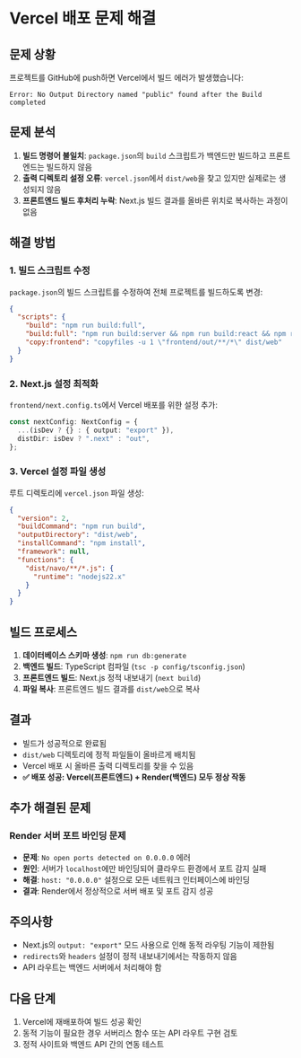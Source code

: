 # Vercel 배포 문제 해결

## 문제 상황

프로젝트를 GitHub에 push하면 Vercel에서 빌드 에러가 발생했습니다:

```
Error: No Output Directory named "public" found after the Build completed
```

## 문제 분석

1. **빌드 명령어 불일치**: `package.json`의 `build` 스크립트가 백엔드만 빌드하고 프론트엔드는 빌드하지 않음
2. **출력 디렉토리 설정 오류**: `vercel.json`에서 `dist/web`을 찾고 있지만 실제로는 생성되지 않음
3. **프론트엔드 빌드 후처리 누락**: Next.js 빌드 결과를 올바른 위치로 복사하는 과정이 없음

## 해결 방법

### 1. 빌드 스크립트 수정

`package.json`의 빌드 스크립트를 수정하여 전체 프로젝트를 빌드하도록 변경:

```json
{
  "scripts": {
    "build": "npm run build:full",
    "build:full": "npm run build:server && npm run build:react && npm run copy:frontend",
    "copy:frontend": "copyfiles -u 1 \"frontend/out/**/*\" dist/web"
  }
}
```

### 2. Next.js 설정 최적화

`frontend/next.config.ts`에서 Vercel 배포를 위한 설정 추가:

```typescript
const nextConfig: NextConfig = {
  ...(isDev ? {} : { output: "export" }),
  distDir: isDev ? ".next" : "out",
};
```

### 3. Vercel 설정 파일 생성

루트 디렉토리에 `vercel.json` 파일 생성:

```json
{
  "version": 2,
  "buildCommand": "npm run build",
  "outputDirectory": "dist/web",
  "installCommand": "npm install",
  "framework": null,
  "functions": {
    "dist/navo/**/*.js": {
      "runtime": "nodejs22.x"
    }
  }
}
```

## 빌드 프로세스

1. **데이터베이스 스키마 생성**: `npm run db:generate`
2. **백엔드 빌드**: TypeScript 컴파일 (`tsc -p config/tsconfig.json`)
3. **프론트엔드 빌드**: Next.js 정적 내보내기 (`next build`)
4. **파일 복사**: 프론트엔드 빌드 결과를 `dist/web`으로 복사

## 결과

- 빌드가 성공적으로 완료됨
- `dist/web` 디렉토리에 정적 파일들이 올바르게 배치됨
- Vercel 배포 시 올바른 출력 디렉토리를 찾을 수 있음
- **✅ 배포 성공: Vercel(프론트엔드) + Render(백엔드) 모두 정상 작동**

## 추가 해결된 문제

### Render 서버 포트 바인딩 문제

- **문제**: `No open ports detected on 0.0.0.0` 에러
- **원인**: 서버가 `localhost`에만 바인딩되어 클라우드 환경에서 포트 감지 실패
- **해결**: `host: "0.0.0.0"` 설정으로 모든 네트워크 인터페이스에 바인딩
- **결과**: Render에서 정상적으로 서버 배포 및 포트 감지 성공

## 주의사항

- Next.js의 `output: "export"` 모드 사용으로 인해 동적 라우팅 기능이 제한됨
- `redirects`와 `headers` 설정이 정적 내보내기에서는 작동하지 않음
- API 라우트는 백엔드 서버에서 처리해야 함

## 다음 단계

1. Vercel에 재배포하여 빌드 성공 확인
2. 동적 기능이 필요한 경우 서버리스 함수 또는 API 라우트 구현 검토
3. 정적 사이트와 백엔드 API 간의 연동 테스트

